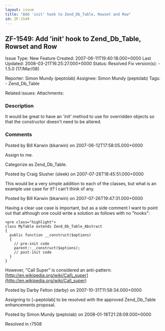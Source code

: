 ```yaml
---
layout: issue
title: "Add 'init' hook to Zend_Db_Table, Rowset and Row"
id: ZF-1549
---
```


ZF-1549: Add 'init' hook to Zend\_Db\_Table, Rowset and Row
-----------------------------------------------------------

 Issue Type: New Feature Created: 2007-06-11T19:40:18.000+0000 Last Updated: 2008-03-21T16:25:27.000+0000 Status: Resolved Fix version(s): - 1.5.0 (17/Mar/08)
 
 Reporter:  Simon Mundy (peptolab)  Assignee:  Simon Mundy (peptolab)  Tags: - Zend\_Db\_Table
 
 Related issues: 
 Attachments: 
### Description

It would be great to have an 'init' method to use for overridden objects so that the constructor doesn't need to be altered.

 

 

### Comments

Posted by Bill Karwin (bkarwin) on 2007-06-12T17:58:05.000+0000

Assign to me.

Categorize as Zend\_Db\_Table.

 

 

Posted by Craig Slusher (sleek) on 2007-07-26T18:45:51.000+0000

This would be a very simple addition to each of the classes, but what is an example use case for it? I can't think of any.

 

 

Posted by Bill Karwin (bkarwin) on 2007-07-26T19:47:31.000+0000

Having a clear use case is important, but as a side comment I want to point out that although one could write a solution as follows with no "hooks":

 
    <pre class="highlight">
    class MyTable extends Zend_Db_Table_Abstract
    {
      public function __construct($options)
      {
        // pre-init code
        parent::__construct($options);
        // post-init code
      }
    }


However, "Call Super" is considered an anti-pattern: [http://en.wikipedia.org/wiki/Call\_super](http://en.wikipedia.org/wiki/Call_super)

 

 

Posted by Darby Felton (darby) on 2007-10-31T11:58:34.000+0000

Assigning to [~peptolab] to be resolved with the approved Zend\_Db\_Table enhancements proposal.

 

 

Posted by Simon Mundy (peptolab) on 2008-01-18T21:28:09.000+0000

Resolved in r7508

 

 